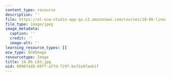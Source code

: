 ```yaml
---
content_type: resource
description: ''
file: https://ol-ocw-studio-app-qa.s3.amazonaws.com/courses/18-06-linear-algebra-spring-2010/00967a4b69ffa77d729fbef2a9faeb1f_18.06_L03.jpg
file_type: image/jpeg
image_metadata:
  caption: ''
  credit: ''
  image-alt: ''
learning_resource_types: []
ocw_type: OCWImage
resourcetype: Image
title: 18.06_L03.jpg
uid: 00967a4b-69ff-a77d-729f-bef2a9faeb1f
---
```

